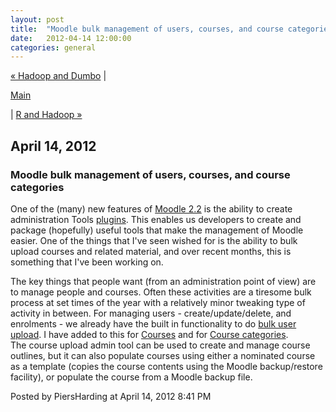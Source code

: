 ```yaml
---
layout: post
title:  "Moodle bulk management of users, courses, and course categories"
date:   2012-04-14 12:00:00
categories: general
---
```

<p align="right">

<a href="http://www.piersharding.com/blog/archives/2012/04/hadoop_and_dumb.html">&laquo; Hadoop and Dumbo</a> |

<a href="http://www.piersharding.com/blog/">Main</a>

| <a href="http://www.piersharding.com/blog/archives/2012/04/r_and_hadoop.html">R and Hadoop &raquo;</a>

</p>

<h2>April 14, 2012</h2>

<h3>Moodle bulk management of users, courses, and course categories</h3>

<p>
One of the (many) new features of <a href="http://moodle.org/">Moodle 2.2</a> is the ability to create administration Tools <a href="http://docs.moodle.org/dev/Admin_tools">plugins</a>.  This enables us developers to create and package (hopefully) useful tools that make the management of Moodle easier.  One of the things that I've seen wished for is the ability to bulk upload courses and related material, and over recent months, this is something that I've been working on.
</p>
<p>The key things that people want (from an administration point of view) are to manage people and courses.  Often these activities are a tiresome bulk process at set times of the year with a relatively minor tweaking type of activity in between.  For managing users - create/update/delete, and enrolments - we already have the built in functionality to do <a href="http://docs.moodle.org/22/en/Upload_users">bulk user upload</a>.  I have added to this for <a href="https://gitorious.org/moodle-tool_uploadcourse">Courses</a> and for <a href="https://gitorious.org/moodle-tool_uploadcoursecategory">Course categories</a>.<br/>
The course upload admin tool can be used to create and manage course outlines, but it can also populate courses using either a nominated course as a template (copies the course contents using the Moodle backup/restore facility), or populate the course from a Moodle backup file.
</p>

<div id="a000093more"><div id="more">

</div></div>

<p class="posted">Posted by PiersHarding at April 14, 2012  8:41 PM</p>





